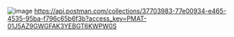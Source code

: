 ![image](https://github.com/user-attachments/assets/2b74cf49-b7a8-48e3-a374-c97ef60dd1c0)
https://api.postman.com/collections/37703983-77e00934-e465-4535-95ba-f796c65b6f3b?access_key=PMAT-01J5AZ9GWGFAK3YEBGT6KWPW0S
